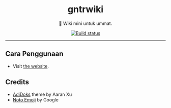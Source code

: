 <div align="center">
<h1>gntrwiki</h1>

🕌 Wiki mini untuk ummat.

<a href="https://github.com/azzamsa/gntrwiki/workflows/ci.yml">
    <img src="https://github.com/azzamsa/gntrwiki/workflows/ci/badge.svg" alt="Build status" />
</a>

</div>

---

## Cara Penggunaan

- Visit [the website](https://azzamsa.github.io/gntrwiki/).

## Credits

- [AdiDoks](https://github.com/aaranxu/adidoks) theme by Aaran Xu
- [Noto Emoji](https://github.com/googlefonts/noto-emoji) by Google
